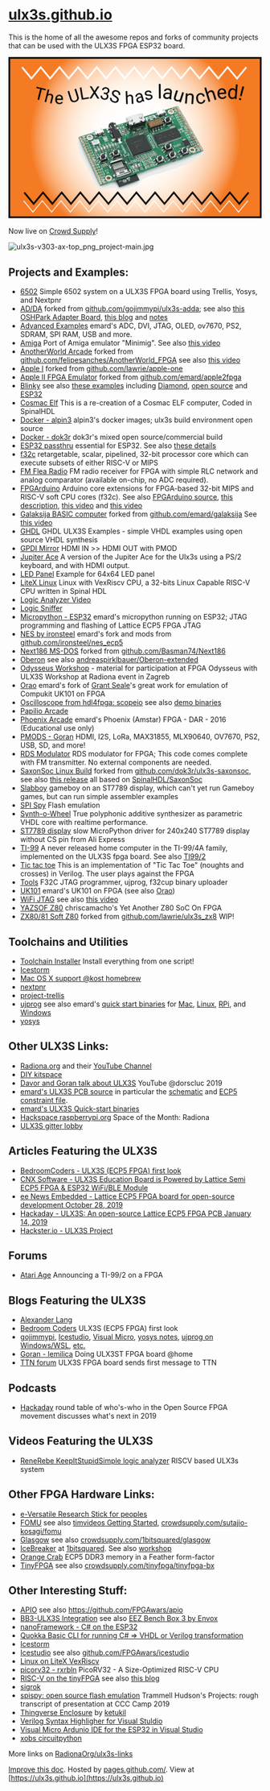 # [ulx3s.github.io](https://ulx3s.github.io)

This is the home of all the awesome repos and forks of community projects that can be used with the ULX3S FPGA ESP32 board.

[![ULX3S-launch-orange](./images/ULX3S-launch-orange.png)](https://www.crowdsupply.com/radiona/ulx3s)

Now live on [Crowd Supply](https://www.crowdsupply.com/radiona/ulx3s)!

![ulx3s-v303-ax-top_png_project-main.jpg](./images/ulx3s-v303-ax-top_png_project-main.jpg )

## Projects and Examples:

* [6502](https://github.com/emeb/ulx3s_6502) Simple 6502 system on a ULX3S FPGA board using Trellis, Yosys, and Nextpnr
* [AD/DA](https://github.com/ulx3s/ulx3s-adda) forked from [github.com/gojimmypi/ulx3s-adda](https://github.com/gojimmypi/ulx3s-adda); see also [this OSHPark Adapter Board](https://oshpark.com/shared_projects/oRTuqkeG), [this blog](https://gojimmypi.blogspot.com/2018/06/ad9280-ad9708-ad-da-module-for-ax.html) and [notes](https://gojimmypi.blogspot.com/2019/03/ulx3s-sdr-with-alinx-adda.html) 
* [Advanced Examples](https://github.com/emard/ulx3s-misc) emard's ADC, DVI, JTAG, OLED, ov7670, PS2, SDRAM, SPI RAM, USB and more. 
* [Amiga](https://github.com/emard/Minimig_ECS) Port of Amiga emulator "Minimig". See also [this video](https://www.youtube.com/watch?v=q0nysMydf4I)
* [AnotherWorld Arcade](https://github.com/ulx3s/AnotherWorld_FPGA) forked from [github.com/felipesanches/AnotherWorld_FPGA](https://github.com/felipesanches/AnotherWorld_FPGA) see also [this video](https://www.youtube.com/watch?v=hFxIBoNP-_s)
* [Apple I](https://github.com/emard/apple-one) forked from [github.com/lawrie/apple-one](https://github.com/lawrie/apple-one)
* [Apple II FPGA Emulator](https://github.com/ulx3s/apple2fpga/blob/master/README) forked from [github.com/emard/apple2fpga](https://github.com/emard/apple2fpga)
* [Blinky](https://github.com/DoctorWkt/ULX3S-Blinky) see also [these examples](https://github.com/emard/ulx3s-examples/tree/master/blinky) including [Diamond](https://github.com/emard/ulx3s-examples/blob/master/blinky/Diamond/README.md), [open source](https://github.com/emard/ulx3s-examples/blob/master/blinky/OpenSource/README.md) and [ESP32](https://github.com/emard/ulx3s-examples/tree/master/blinky/ESP32)
* [Cosmac Elf](https://github.com/lawrie/FPGACosmacELF/tree/master/ulx3s) This is a re-creation of a Cosmac ELF computer, Coded in SpinalHDL
* [Docker - alpin3](https://github.com/alpin3/ulx3s) alpin3's docker images; ulx3s build environment open source
* [Docker - dok3r](https://github.com/dok3r/ulx3s-build) dok3r's mixed open source/commercial build
* [ESP32 passthru](https://github.com/emard/ulx3s-passthru) essential for ESP32. See also [these details](https://github.com/ulx3s/ulx3s-examples/blob/master/passthru/README.md)
* [f32c](https://github.com/f32c/f32c) retargetable, scalar, pipelined, 32-bit processor core which can execute subsets of either RISC-V or MIPS
* [FM Flea Radio](https://github.com/emard/flearadio) FM radio receiver for FPGA with simple RLC network and analog comparator (available on-chip, no ADC required).
* [FPGArduino](https://github.com/f32c/fpgarduino) Arduino core extensions for FPGA-based 32-bit MIPS and RISC-V soft CPU cores (f32c). See also [FPGArduino source](https://github.com/f32c/arduino), [this description](http://www.nxlab.fer.hr/fpgarduino/), [this video](https://www.youtube.com/watch?v=2DlkXjZnMjc) and [this video](https://www.youtube.com/watch?v=Q5GEMc2oYsw)
* [Galaksija BASIC computer](https://github.com/ulx3s/galaksija) forked from [github.com/emard/galaksija](https://github.com/emard/galaksija) See [this video](https://www.youtube.com/watch?v=CR-pVxN-08k)
* [GHDL](https://github.com/kost/ulx3s-ghdl-examples) GHDL ULX3S Examples - simple VHDL examples using open source VHDL synthesis
* [GPDI Mirror](https://github.com/goran-mahovlic/GPDI_mirror) HDMI IN >> HDMI OUT with PMOD
* [Jupiter Ace](https://github.com/emard/jupiter_ace) A version of the Jupiter Ace for the Ulx3s using a PS/2 keyboard, and with HDMI output.
* [LED Panel](https://github.com/goran-mahovlic/prjtrellis-led64x64) Example for 64x64 LED panel
* [LiteX Linux](https://github.com/litex-hub/linux-on-litex-vexriscv/tree/master/prog) Linux with VexRiscv CPU, a 32-bits Linux Capable RISC-V CPU written in Spinal HDL
* [Logic Analyzer Video](https://www.youtube.com/watch?v=I_yYem0Nowc)
* [Logic Sniffer](https://github.com/lawrie/Ice40LogicSniffer/tree/master/ulx3s)
* [Micropython - ESP32](https://github.com/emard/esp32ecp5) emard's micropython running on ESP32; JTAG programming and flashing of Lattice ECP5 FPGA JTAG
* [NES by ironsteel](https://github.com/emard/nes_ecp5) emard's fork and mods from [github.com/ironsteel/nes_ecp5](https://github.com/ironsteel/nes_ecp5)
* [Next186 MS-DOS](https://github.com/emard/Next186) forked from [github.com/Basman74/Next186](https://github.com/Basman74/Next186)
* [Oberon](https://github.com/emard/oberon) see also [andreaspirklbauer/Oberon-extended](https://github.com/andreaspirklbauer/Oberon-extended)
* [Odysseus Workshop](https://github.com/ulx3s/fpga-odysseus) - material for participation at FPGA Odysseus with ULX3S Workshop at Radiona event in Zagreb
* [Orao](https://github.com/emard/UK101onFPGA) emard's fork of [Grant Seale](https://twitter.com/zx80nut)'s great work for emulation of Compukit UK101 on FPGA
* [Oscilloscope from hdl4fpga: scopeio](https://github.com/hdl4fpga/hdl4fpga/blob/master/ULX3S/scopeio/scopeio_top.vhd) see also [demo binaries](https://github.com/emard/ulx3s-bin/tree/master/fpga/scope)
* [Papilio Arcade](https://github.com/emard/Papilio-Arcade)
* [Phoenix Arcade](https://github.com/emard/vhdl_phoenix) emard's Phoenix (Amstar) FPGA - DAR - 2016 (Educational use only)
* [PMODS - Goran](https://github.com/goran-mahovlic/ulx3s-PMOD) HDMI, I2S, LoRa, MAX31855, MLX90640, OV7670, PS2, USB, SD, and more!
* [RDS Modulator](https://github.com/emard/rdsfpga) RDS modulator for FPGA; This code comes complete with FM transmitter. No external components are needed.
* [SaxonSoc Linux Build](https://github.com/ulx3s/ulx3s-saxonsoc) forked from [github.com/dok3r/ulx3s-saxonsoc](https://github.com/dok3r/ulx3s-saxonsoc), see also [this release](https://github.com/dok3r/ulx3s-saxonsoc/releases/tag/v2020.02.23) all based on [SpinalHDL/SaxonSoc](https://github.com/SpinalHDL/SaxonSoc)
* [Slabboy](https://github.com/lawrie/slabboy) gameboy on an ST7789 display, which can't yet run Gameboy games, but can run simple assembler examples
* [SPI Spy](https://github.com/osresearch/spispy) Flash emulation
* [Synth-o-Wheel](https://github.com/emard/synthowheel) True polyphonic additive synthesizer as parametric VHDL core with realtime performance.
* [ST7789 display](https://github.com/emard/st7789py_mpy) slow MicroPython driver for 240x240 ST7789 display without CS pin from Ali Express
* [TI-99](https://github.com/emard/ti99_2) A never released home computer in the TI-99/4A family, implemented on the ULX3S fpga board. See also [TI99/2](https://gitlab.com/pnru/ti99/tree/master/ti99_2)
* [Tic tac toe](https://github.com/emard/Verilog_tic-tac-toe) This is an implementation of "Tic Tac Toe" (noughts and crosses) in Verilog. The user plays against the FPGA
* [Tools](https://github.com/f32c/tools) F32C JTAG programmer, ujprog, f32cup binary uploader
* [UK101](https://github.com/emard/UK101onFPGA) emard's UK101 on FPGA (see also [Orao](https://github.com/emard/UK101onFPGA))
* [WiFi JTAG](https://github.com/emard/WiFiJTAG) see also [this video](https://www.youtube.com/watch?v=cgYtZW4zPSI)
* [YAZSOF Z80](https://github.com/chriscamacho/YAZSOF) chriscamacho's Yet Another Z80 SoC On FPGA
* [ZX80/81 Soft Z80](https://github.com/ulx3s/ulx3s_zx81) forked from [github.com/lawrie/ulx3s_zx8](https://github.com/lawrie/ulx3s_zx81) WIP!

## Toolchains and Utilities
* [Toolchain Installer](https://github.com/ulx3s/ulx3s-toolchain/blob/master/README.md) Install everything from one script!
* [Icestorm](http://www.clifford.at/icestorm/)
* [Mac OS X support @kost homebrew](https://github.com/kost/homebrew-ulx3s)
* [nextpnr](https://github.com/YosysHQ/nextpnr)
* [project-trellis](https://github.com/SymbiFlow/prjtrellis)
* [ujprog](https://github.com/f32c/tools) see also emard's [quick start binaries](https://github.com/emard/ulx3s-bin) for [Mac](https://github.com/emard/ulx3s-bin/tree/master/usb-jtag/apple), [Linux](https://github.com/emard/ulx3s-bin/tree/master/usb-jtag/linux-amd64), [RPi](https://github.com/emard/ulx3s-bin/tree/master/usb-jtag/linux-rpi3), and [Windows](https://github.com/emard/ulx3s-bin/tree/master/usb-jtag/win32) 
* [yosys](http://www.clifford.at/yosys/)

## Other ULX3S Links:
* [Radiona.org](https://radiona.org/ulx3s/) and their [YouTube Channel](https://www.youtube.com/channel/UCYkEAHs8F4tvyb9Y2CcP3_w)
* [DIY kitspace](https://kitspace.org/boards/github.com/emard/ulx3s/) 
* [Davor and Goran talk about ULX3S](https://www.youtube.com/watch?v=c6ZuXwe0wpw) YouTube @dorscluc 2019
* [emard's ULX3S PCB source](http://github.com/emard/ulx3s) in particular the [schematic](https://github.com/emard/ulx3s/blob/master/doc/schematics.pdf) and [ECP5 constraint file](https://github.com/emard/ulx3s/blob/master/doc/constraints/ulx3s_v20.lpf).
* [emard's ULX3S Quick-start binaries ](https://github.com/emard/ulx3s-bin)
* [Hackspace raspberrypi.org](https://hackspace.raspberrypi.org/articles/space-of-the-month-radiona) Space of the Month: Radiona
* [ULX3S gitter lobby](https://gitter.im/ulx3s/Lobby)

## Articles Featuring the ULX3S

* [BedroomCoders - ULX3S (ECP5 FPGA) first look](http://bedroomcoders.co.uk/ulx3s-ecp5-fpga-first-look/)
* [CNX Software - ULX3S Education Board is Powered by Lattice Semi ECP5 FPGA & ESP32 WiFi/BLE Module](https://www.cnx-software.com/2019/08/30/ulx3s-education-board-is-powered-by-lattice-semi-ecp5-fpga-esp32-wifi-ble-module/)
* [ee News Embedded - Lattice ECP5 FPGA board for open-source development October 28, 2019](https://www.eenewsembedded.com/news/lattice-ecp5-fpga-board-open-source-development)
* [Hackaday - ULX3S: An open-source Lattice ECP5 FPGA PCB January 14, 2019](https://hackaday.com/2019/01/14/ulx3s-an-open-source-lattice-ecp5-fpga-pcb/)
* [Hackster.io - ULX3S Project](https://www.hackster.io/radiona/ulx3s-project-f946c2)

## Forums

* [Atari Age](https://atariage.com/forums/topic/297797-ti-992-on-a-fpga-available/) Announcing a TI-99/2 on a FPGA

## Blogs Featuring the ULX3S
* [Alexander Lang](http://langster1980.blogspot.com/2019/09/ulx3s-open-source-fpga-development-board.html)
* [Bedroom Coders](http://bedroomcoders.co.uk/ulx3s-ecp5-fpga-first-look/) ULX3S (ECP5 FPGA) first look
* [gojimmypi](https://gojimmypi.blogspot.com/2019/02/ulx3s-day-1.html), [Icestudio](https://gojimmypi.blogspot.com/2019/12/ulx3s-and-icestudio.html), [Visual Micro](https://gojimmypi.blogspot.com/2019/06/ulx3s-and-visual-micro-in-visual-studio.html), [yosys notes](https://gojimmypi.blogspot.com/2019/02/notes-on-ulx3s-fpga-yosys-verilog-vhdl.html), [ujprog on Windows/WSL](https://gojimmypi.blogspot.com/2019/02/ulx3s-ujprog-on-windows-wsl-or-minggw.html), [etc.](https://gojimmypi.blogspot.com/search/label/ULX3S)
* [Goran - lemilica](http://lemilica.com/?s=ulx3s) Doing ULX3ST FPGA board @home
* [TTN forum](https://www.thethingsnetwork.org/forum/t/ulx3s-fpga-board-sends-first-message-to-ttn/19384/4) ULX3S FPGA board sends first message to TTN

## Podcasts

* [Hackaday](https://hackaday.com/2019/01/18/hackaday-podcast-ep2-curious-gadgets-and-the-fpga-brain-trust/) round table of who's-who in the Open Source FPGA movement discusses what's next in 2019

## Videos Featuring the ULX3S
* [ReneRebe KeepItStupidSimple logic analyzer](https://www.youtube.com/watch?v=I_yYem0Nowc) RISCV based ULX3s system 

## Other FPGA Hardware Links:
* [e-Versatile Research Stick for peoples](https://github.com/cbalint13/e-verest)
* [FOMU](https://workshop.fomu.im/en/latest/) see also [timvideos Getting Started](https://github.com/timvideos/litex-buildenv/wiki/Getting-started-with-FOMU-(an-FPGA-in-your-USB-port)), [crowdsupply.com/sutajio-kosagi/fomu](https://www.crowdsupply.com/sutajio-kosagi/fomu)
* [Glasgow](https://github.com/GlasgowEmbedded/glasgow) see also [crowdsupply.com/1bitsquared/glasgow](https://www.crowdsupply.com/1bitsquared/glasgow)
* [IceBreaker](https://github.com/icebreaker-fpga/icebreaker) at [1bitsquared](https://1bitsquared.com/collections/fpga/products/icebreaker). See also [workshop](https://github.com/icebreaker-fpga/icebreaker-workshop)
* [Orange Crab](https://github.com/gregdavill/OrangeCrab) ECP5 DDR3 memory in a Feather form-factor
* [TinyFPGA](https://tinyfpga.com/) see also [crowdsupply.com/tinyfpga/tinyfpga-bx](https://www.crowdsupply.com/tinyfpga/tinyfpga-bx)

## Other Interesting Stuff:
* [APIO](https://apiodoc.readthedocs.io/en/stable/) see also https://github.com/FPGAwars/apio
* [BB3-ULX3S Integration](https://www.envox.hr/eez/bb3-ulx3s-integration/poc8-introduction.html) see also [EEZ Bench Box 3 by Envox](https://www.crowdsupply.com/envox/eez-bb3)
* [nanoFramework - C# on the ESP32](http://docs.nanoframework.net/)
* [Quokka Basic CLI for running C# => VHDL or Verilog transformation](https://github.com/EvgenyMuryshkin/QuokkaEvaluation)
* [Icestorm](http://www.clifford.at/icestorm/)
* [Icestudio](https://icestudio.io/) see also [github.com/FPGAwars/icestudio](https://github.com/FPGAwars/icestudio)
* [Linux on LiteX VexRiscv](https://github.com/litex-hub/linux-on-litex-vexriscv)
* [picorv32 - rxrbln](https://github.com/rxrbln/picorv32) PicoRV32 - A Size-Optimized RISC-V CPU
* [RISC-V on the tinyFPGA](https://discourse.tinyfpga.com/t/riscv-example-project-on-tinyfpga-bx/451) see also [this blog](https://gojimmypi.blogspot.com/2019/01/risc-v-on-fpga-tinyfpga-via-wsl.html)
* [sigrok](https://sigrok.org/wiki/Main_Page)
* [spispy: open source flash emulation](https://trmm.net/Spispy) Trammell Hudson's Projects: rough transcript of presentation at CCC Camp 2019
* [Thingverse Enclosure](https://www.thingiverse.com/thing:3369567) by [ketukil](https://www.thingiverse.com/ketukil/about)
* [Verilog Syntax Highligher for Visual Stuldio](https://marketplace.visualstudio.com/items?itemName=gojimmypi.gojimmypi-verilog-language-extension)
* [Visual Micro Ardunio IDE for the ESP32 in Visual Studio](https://www.visualmicro.com/)
* [xobs circuitpython](https://github.com/xobs/circuitpython)


More links on [RadionaOrg/ulx3s-links](https://github.com/RadionaOrg/ulx3s-links)

[Improve this doc](https://github.com/ulx3s/ulx3s.github.io). Hosted by [pages.github.com/](https://pages.github.com/). View at [https://ulx3s.github.io](https://ulx3s.github.io)
